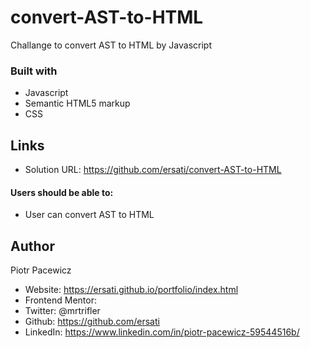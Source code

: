 # convert-AST-to-HTML

Challange to convert AST to HTML by Javascript
### Built with

- Javascript
- Semantic HTML5 markup
- CSS


## Links

- Solution URL: https://github.com/ersati/convert-AST-to-HTML

#### Users should be able to:

- User can convert AST to HTML

## Author

Piotr Pacewicz

- Website: https://ersati.github.io/portfolio/index.html
- Frontend Mentor:
- Twitter: @mrtrifler
- Github: https://github.com/ersati
- LinkedIn: https://www.linkedin.com/in/piotr-pacewicz-59544516b/
